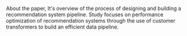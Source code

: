 About the paper, It's overview of the process of designing and building a recommendation system pipeline. Study focuses on performance optimization of recommendation systems through the use of customer transformers to build an efficient data pipeline.
